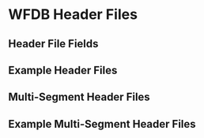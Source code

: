 # WFDB Header Files

## Header File Fields

## Example Header Files

## Multi-Segment Header Files

## Example Multi-Segment Header Files
